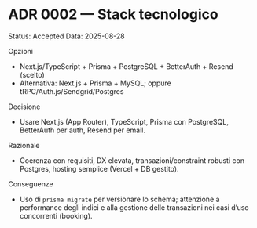 # ADR 0002 — Stack tecnologico

Status: Accepted
Data: 2025-08-28

Opzioni
- Next.js/TypeScript + Prisma + PostgreSQL + BetterAuth + Resend (scelto)
- Alternativa: Next.js + Prisma + MySQL; oppure tRPC/Auth.js/Sendgrid/Postgres

Decisione
- Usare Next.js (App Router), TypeScript, Prisma con PostgreSQL, BetterAuth per auth, Resend per email.

Razionale
- Coerenza con requisiti, DX elevata, transazioni/constraint robusti con Postgres, hosting semplice (Vercel + DB gestito).

Conseguenze
- Uso di `prisma migrate` per versionare lo schema; attenzione a performance degli indici e alla gestione delle transazioni nei casi d’uso concorrenti (booking).
